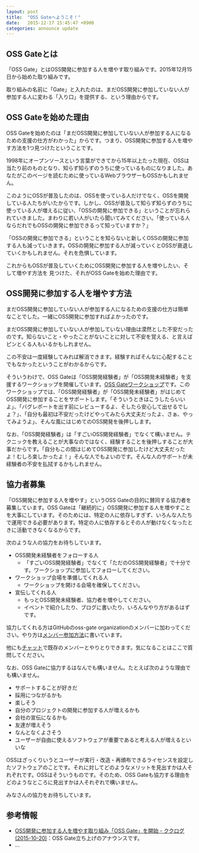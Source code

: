 ```yaml
---
layout: post
title:  "OSS Gateへようこそ！"
date:   2015-12-17 15:45:47 +0900
categories: announce update
---
```


## OSS Gateとは

「OSS Gate」とはOSS開発に参加する人を増やす取り組みです。2015年12月15日から始めた取り組みです。

取り組みの名前に「Gate」と入れたのは、まだOSS開発に参加していない人が参加する人に変わる「入り口」を提供する、という理由からです。

## OSS Gateを始めた理由

OSS Gateを始めたのは「まだOSS開発に参加していない人が参加する人になるための支援の仕方がわかった」からです。つまり、OSS開発に参加する人を増やす方法を1つ見つけたということです。

1998年にオープンソースという言葉ができてから15年以上たった現在、OSSは当たり前のものとなり、知らず知らずのうちに使っているものになりました。あなたがこのページを読むために使っているWebブラウザーもOSSかもしれません。

このようにOSSが普及したのは、OSSを使っている人だけでなく、OSSを開発している人たちがいたからです。しかし、OSSが普及して知らず知らずのうちに使っている人が増えるに従い、「OSSの開発に参加できる」ということが忘れられていきました。まわりに若い人がいたら聞いてみてください。「使っている人ならだれでもOSSの開発に参加できるって知っていますか？」

「OSSの開発に参加できる」ということを知らないと新しくOSSの開発に参加する人も減っていきます。OSSの開発に参加する人が減っていくとOSSが衰退していくかもしれません。それを危惧しています。

これからもOSSが普及していくためにOSS開発に参加する人を増やしたい、そして増やす方法を
見つけた、それがOSS Gateを始めた理由です。

## OSS開発に参加する人を増やす方法

まだOSS開発に参加していない人が参加する人になるための支援の仕方は簡単なことでした。一緒にOSS開発に参加すればよかったのです。

まだOSS開発に参加していない人が参加していない理由は漠然とした不安だったのです。知らないこと・やったことがないことに対して不安を覚える、と言えばピンとくる人もいるかもしれません。

この不安は一度経験してみれば解消できます。経験すればそんなに心配することでもなかったということがわかるからです。

そういうわけで、OSS Gateは「OSS開発経験者」が「OSS開発未経験者」を支援するワークショップを開催しています。[OSS Gateワークショップ](https://github.com/oss-gate/workshop)です。このワークショップでは、「OSS開発経験者」が「OSS開発未経験者」がはじめてOSS開発に参加することをサポートします。「そういうときはこうしたらいいよ」、「バグレポートを出す前にレビューするよ、そしたら安心して出せるでしょ？」、「自分も最初は不安だったけどやってみたら大丈夫だったよ、さぁ、やってみようよ」、そんな風にはじめてのOSS開発を後押しします。

なお、「OSS開発経験者」は「すごいOSS開発経験者」でなくて構いません。テクニックを教えることが大事なのではなく、経験することを後押しすることが大事だからです。「自分もこの間はじめてOSS開発に参加したけど大丈夫だったよ！むしろ楽しかったよ！」そんな人でもよいのです。そんな人のサポートが未経験者の不安を払拭するかもしれません。

## 協力者募集

「OSS開発に参加する人を増やす」というOSS Gateの目的に賛同する協力者を募集しています。OSS Gateは「継続的に」OSS開発に参加する人を増やすことを大事にしています。そのためには、特定の人に依存しすぎず、いろんな人たちで運用できる必要があります。特定の人に依存するとその人が動けなくなったときに活動できなくなるからです。

次のような人の協力をお待ちしています。

  * OSS開発未経験者をフォローする人
    * 「すごいOSS開発経験者」でなくて「ただのOSS開発経験者」で十分です。ワークショップに参加してフォローしてください。
  * ワークショップ会場を準備してくれる人
    * ワークショップを開ける会場を確保してください。
  * 宣伝してくれる人
    * もっとOSS開発未経験者、協力者を増やしてください。
    * イベントで紹介したり、ブログに書いたり、いろんなやり方があるはずです。

協力してくれる方はGitHubのoss-gate organizationのメンバーに加わってください。やり方は[メンバー参加方法](https://github.com/oss-gate/members)に書いています。

他にも[チャット](https://gitter.im/oss-gate/general)で既存のメンバーとやりとりできます。気になることはここで質問してください。

なお、OSS Gateに協力するはなんでも構いません。たとえば次のような理由でも構いません。

  * サポートすることが好きだ
  * 採用につながるかも
  * 楽しそう
  * 自分のプロジェクトの開発に参加する人が増えるかも
  * 会社の宣伝になるかも
  * 友達が増えそう
  * なんとなくよさそう
  * ユーザーが自由に使えるソフトウェアが重要であると考える人が増えるといいな

OSSはざっくりいうとユーザーが実行・改造・再頒布できるライセンスを設定したソフトウェアのことです。それに対してどのようなメリットを見出すかは人それぞれです。OSSはそういうものです。そのため、OSS Gateも協力する理由をどのようなところに見出すかは人それぞれで構いません。

みなさんの協力をお待ちしています。

## 参考情報

  * [OSS開発に参加する人を増やす取り組み「OSS Gate」を開始 - ククログ(2015-10-20)](http://www.clear-code.com/blog/2015/10/20.html)：OSS Gate立ち上げのアナウンスです。
  * ...
